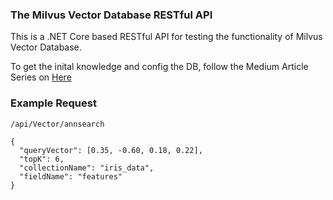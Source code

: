### The Milvus Vector Database RESTful API

This is a .NET Core based RESTful API for testing the functionality of Milvus Vector Database.

To get the inital knowledge and config the DB, follow the Medium Article Series on <a href="https://medium.com/@malindumadhubashana/a-beginners-guide-to-milvus-vector-database-part-i-2e84a11a29d2">Here</a>

### Example Request 

```/api/Vector/annsearch```

```
{
  "queryVector": [0.35, -0.60, 0.18, 0.22],
  "topK": 6,
  "collectionName": "iris_data",
  "fieldName": "features"
}

```
